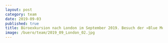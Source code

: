 ```yaml
---
layout: post
category: team
date: 2019-09-03
published: true
title: Büroexkursion nach London im September 2019. Besuch der »Blue Mountain School« von 6a Architects.
image: /buero/team/2019_09_London_02.jpg
---
```

